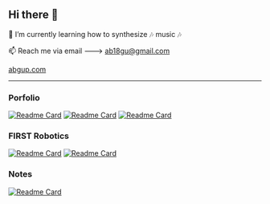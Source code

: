## Hi there 👋

<!--
🔭 I’m currently a mentor at FRC Team CyBears 4682 @ Bishop Blanchet High || Seattle, WA
<br>
🔭 Other days of the week find me coding, wrenching on cars & bicycles, or coding
<br> ... oh wait, i said coding already :disguised_face:...
-->

🌱 I’m currently learning how to synthesize :notes: music :notes:

📫 Reach me via email ---> ab18gu@gmail.com

[abgup.com](https://www.abgup.com)

---

### Porfolio

<!--
[![Readme Card](https://github-readme-stats.vercel.app/api/pin/?username=ab12gu&repo=ab12gu&theme=default&bg_color=00000000)](https://github.com/ab12gu/ab12gu)
-->

[![Readme Card](https://github-readme-stats.vercel.app/api/pin/?username=ab12gu&repo=ab12gu&theme=tokyonight&hide_border=true&bg_color=00000000)](https://github.com/ab12gu/ab12gu)
[![Readme Card](https://github-readme-stats.vercel.app/api/pin/?username=ab12gu&repo=personal-website&theme=tokyonight&hide_border=true&bg_color=00000000)](https://github.com/ab12gu/personal-website)
[![Readme Card](https://github-readme-stats.vercel.app/api/pin/?username=ab12gu&repo=mkdocs-test-proj&theme=tokyonight&hide_border=true&bg_color=00000000)](https://github.com/ab12gu/personal-website)

### FIRST Robotics

[![Readme Card](https://github-readme-stats.vercel.app/api/pin/?username=Team4682CyBears&repo=Reefscape2025&theme=tokyonight&hide_border=true&bg_color=00000000)](https://github.com/Team4682CyBears)
[![Readme Card](https://github-readme-stats.vercel.app/api/pin/?username=ab12gu&repo=scout-blue&theme=tokyonight&hide_border=true&bg_color=00000000)](https://github.com/ab12gu/scout-blue)

### Notes

[![Readme Card](https://github-readme-stats.vercel.app/api/pin/?username=ab12gu&repo=electronics&theme=tokyonight&hide_border=true&bg_color=00000000)](https://github.com/ab12gu/electronics)




<!--
- 🌱 I’m currently learning ...
- 👯 I’m looking to collaborate on ...
- 🤔 I’m looking for help with ...
- 💬 Ask me about ...
- 📫 How to reach me: ...
- 😄 Pronouns: ...
- ⚡ Fun fact: ...
-->
